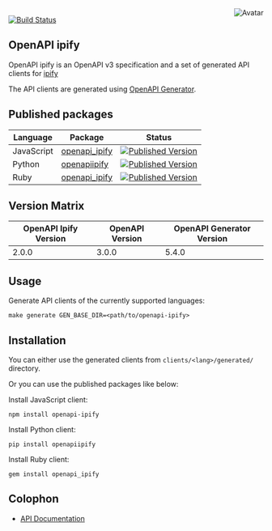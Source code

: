 <img align="right" src="https://raw.github.com/cliffano/openapi-ipify/master/avatar.jpg" alt="Avatar"/>

[![Build Status](https://github.com/cliffano/openapi-ipify/actions/workflows/ci-workflow.yaml/badge.svg)](https://github.com/cliffano/openapi-ipify/actions/workflows/ci-workflow.yaml)
<br/>

OpenAPI ipify
-------------

OpenAPI ipify is an OpenAPI v3 specification and a set of generated API clients for [ipify](https://www.ipify.org/)

The API clients are generated using [OpenAPI Generator](https://openapi-generator.tech/).

Published packages
------------------

| Language | Package | Status |
|----------|---------|--------|
| JavaScript | [openapi_ipify]((http://www.npmjs.com/package/openapi_ipify)) | [![Published Version](https://img.shields.io/npm/v/openapi_ipify.svg)](http://www.npmjs.com/package/openapi_ipify) |
| Python | [openapiipify]((https://pypi.python.org/pypi/openapiipify)) | [![Published Version](https://img.shields.io/pypi/v/openapiipify.svg)](https://pypi.python.org/pypi/openapiipify) |
| Ruby | [openapi_ipify]((https://rubygems.org/gems/openapi_ipify)) | [![Published Version](https://img.shields.io/gem/v/openapi_ipify.svg)](https://rubygems.org/gems/openapi_ipify) |

Version Matrix
--------------

| OpenAPI Ipify Version | OpenAPI Version | OpenAPI Generator Version |
|-----------------------|-----------------|---------------------------|
| 2.0.0 | 3.0.0 | 5.4.0 |

Usage
-----

Generate API clients of the currently supported languages:

    make generate GEN_BASE_DIR=<path/to/openapi-ipify>

Installation
------------

You can either use the generated clients from `clients/<lang>/generated/` directory.

Or you can use the published packages like below:

Install JavaScript client:

    npm install openapi-ipify

Install Python client:

    pip install openapiipify

Install Ruby client:

    gem install openapi_ipify

Colophon
--------

* [API Documentation](http://cliffano.github.io/openapi-ipify/api/latest/)
